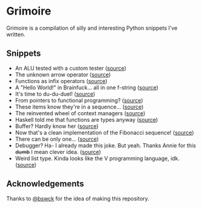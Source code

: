 # Grimoire

Grimoire is a compilation of silly and interesting Python snippets I've written.

## Snippets

- An ALU tested with a custom tester ([source](./alu_and_tester.py))
- The unknown arrow operator ([source](./arrow_operator.py))
- Functions as infix operators ([source](./as_infix_operators.py))
- A "Hello World!" in Brainfuck... all in one f-string ([source](./bf_hello_world.py))
- It's time to du-du-duel! ([source](./combat_simulation.py))
- From pointers to functional programming? ([source](./confused_c_and_haskell.py))
- These items know they're in a sequence... ([source](./context_aware_sequence_items.py))
- The reinvented wheel of context managers ([source](./context_managers_reinvented.py))
- Haskell told me that functions are types anyway ([source](./functions_as_types.py))
- Buffer? Hardly know her ([source](./pty_as_buffer.py))
- Now that's a clean implementation of the Fibonacci sequence! ([source](./silly_fib.py))
- There can be only one... ([source](./singleton.py))
- Debugger? Ha- I already made this joke. But yeah. Thanks Annie for this ~~dumb~~ I mean clever idea. ([source](./waffle_debug/))
- Weird list type. Kinda looks like the V programming language, idk. ([source](./weirdass_list.py))

## Acknowledgements

Thanks to [@bswck](https://github.com/bswck) for the idea of making this repository.
